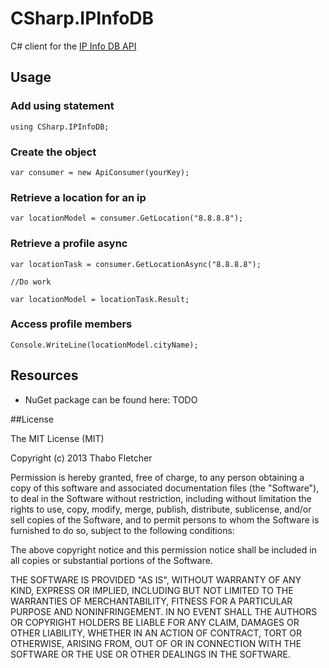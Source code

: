﻿CSharp.IPInfoDB
================

C# client for the [IP Info DB API](http://ipinfodb.com/)

## Usage

### Add using statement

    using CSharp.IPInfoDB;

### Create the object

    var consumer = new ApiConsumer(yourKey);

### Retrieve a location for an ip

    var locationModel = consumer.GetLocation("8.8.8.8");

### Retrieve a profile async

    var locationTask = consumer.GetLocationAsync("8.8.8.8");

    //Do work

    var locationModel = locationTask.Result;

### Access profile members

    Console.WriteLine(locationModel.cityName);

## Resources

- NuGet package can be found here: TODO

##License

The MIT License (MIT)

Copyright (c) 2013 Thabo Fletcher

Permission is hereby granted, free of charge, to any person obtaining a copy
of this software and associated documentation files (the "Software"), to deal
in the Software without restriction, including without limitation the rights
to use, copy, modify, merge, publish, distribute, sublicense, and/or sell
copies of the Software, and to permit persons to whom the Software is
furnished to do so, subject to the following conditions:

The above copyright notice and this permission notice shall be included in
all copies or substantial portions of the Software.

THE SOFTWARE IS PROVIDED "AS IS", WITHOUT WARRANTY OF ANY KIND, EXPRESS OR
IMPLIED, INCLUDING BUT NOT LIMITED TO THE WARRANTIES OF MERCHANTABILITY,
FITNESS FOR A PARTICULAR PURPOSE AND NONINFRINGEMENT. IN NO EVENT SHALL THE
AUTHORS OR COPYRIGHT HOLDERS BE LIABLE FOR ANY CLAIM, DAMAGES OR OTHER
LIABILITY, WHETHER IN AN ACTION OF CONTRACT, TORT OR OTHERWISE, ARISING FROM,
OUT OF OR IN CONNECTION WITH THE SOFTWARE OR THE USE OR OTHER DEALINGS IN
THE SOFTWARE.
